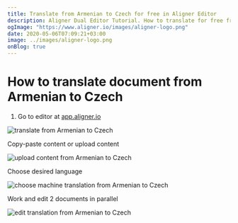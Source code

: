 ```yaml
---
title: Translate from Armenian to Czech for free in Aligner Editor
description: Aligner Dual Editor Tutorial. How to translate for free from Armenian to Czech. Aligner is multilingual document management platform. 
ogImage: "https://www.aligner.io/images/aligner-logo.png"
date: 2020-05-06T07:09:21+03:00
image: ../images/aligner-logo.png
onBlog: true
---
```


# How to translate document from Armenian to Czech

1. Go to editor at [app.aligner.io](https://app.aligner.io "Aligner App web page")

![translate from Armenian to Czech](../aligner-blank-editor.png "translate from Armenian to Czech")

Copy-paste content or upload content

![upload content from Armenian to Czech](../aligner-uploaded-document.png "upload content from Armenian to Czech")

Choose desired language

![choose machine translation from Armenian to Czech](../aligner-language-dropdown.png "choose machine translation from Armenian to Czech")

Work and edit 2 documents in parallel

![edit translation from Armenian to Czech](../aligner-double-sitded-editor.png "edit translation from Armenian to Czech")

